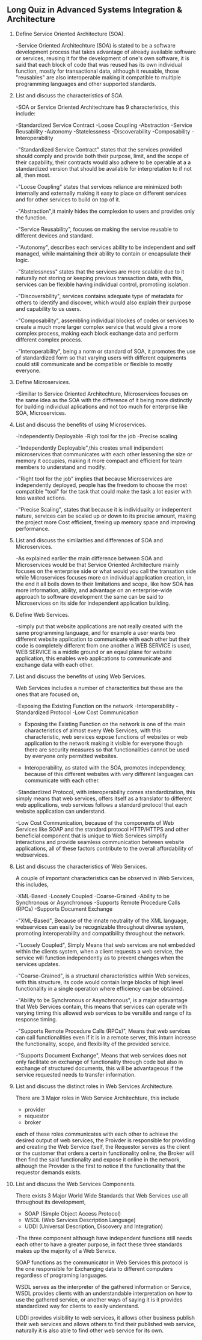 ## Long Quiz in Advanced Systems Integration & Architecture
1. Define Service Oriented Architecture (SOA).

	-Service Oriented Architechture (SOA) is stated to be a software development process that takes advantage of already 
available software or services, reusing it for the development of one's own software, it is said that each block of code
that was reused has its own individual function, mostly for transactional data, although it reusable, those "reusables"
are also interoperable making it compatible to multiple programming languages and other supported standards.

2. List and discuss the characteristics of SOA.

	-SOA or Service Oriented Architechture has 9 characteristics, this include:

	-Standardized Service Contract
	-Loose Coupling
	-Abstraction
	-Service Reusability
	-Autonomy
	-Statelessness
	-Discoverability
	-Composability
	-Interoperability

	-"Standardized Service Contract" states that the services provided should comply and provide both their purpose, limit,
	and the scope of their capability, their contracts would also adhere to be operable at a a standardized version that 
	should be available for interpretation to if not all, then most.

	-"Loose Coupling" states that services reliance are minimized both internally and externally making it easy to place
	on different services and for other services to build on top of it.

	-"Abstraction",it mainly hides the complexion to users and provides only the function.

	-"Service Reusability", focuses on making the servise reusable to different devices and standard.

	-"Autonomy", describes each services ability to be independent and self managed, while maintaining their ability to
	contain or encapsulate their logic.

	-"Statelessness" states that the services are more scalable due to it naturally not storing or keeping previous 
	transaction data, with this, services can be flexible having individual control, promotiing isolation.

	-"Discoverability", services contains adequate type of metadata for others to identify and discover, which would 
	also explain their purpose and capability to us users.

	-"Composability", assembling individual blockes of codes or services to create a much more larger complex service 
	that would give a more complex process, making each block exchange data and perform different complex process.

	-"Interoperability", being a norm or standard of SOA, it promotes the use of standardized form so that varying users
	with different equipments could still communicate and be compatible or flexible to mostly everyone.

3. Define Microservices.

	-Simillar to Service Oriented Architechture, Microservices focuses on the same idea as the SOA with the difference
	of it being more distinctly for building individual aplications and not too much for enterprise like SOA, 
	Microservices.
	
4. List and discuss the benefits of using Microservices.
	
	-Independently Deployable
	-Righ tool for the job
	-Precise scaling

	-"Independently Deployable",this creates small indipendent microservices that communicates with each other lessening 
	the size or memory it occupies, making it more compact and efficient for team members to understand and modify.

	-"Right tool for the job" implies that because Microservices are independently deployed, people has the freedom to 
	choose the most compatible "tool" for the task that could make the task a lot easier with less wasted actions.

	-"Precise Scaling", states that because it is individuality or indepentent nature, services can be scaled up or 
	down to its precise amount, making the project more Cost efficient, freeing up memory space and improving performance.

5. List and discuss the similarities and differences of SOA and Microservices.

	-As explained earlier the main difference between SOA and Microservices would be that Service Oriented Architecture mainly
focuses on the enterprise side or what would you call the transation side while Microservices focuses more on individual 
application creation, in the end it all boils down to their limitations and scope, like how SOA has more information, 
ability, and advantage on an enterprise-wide approach to software development the same can be said to Microservices on its 
side for independent application building.

6. Define Web Services.

	-simply put that website applications are not really created with the same programming language, and for example a user wants
two different website application to communicate with each other but their code is completely different from one another a
WEB SERVICE is used, WEB SERVICE is a middle ground or an eqaul plane for website application, this enables web applications
to communicate and exchange data with each other.

7. List and discuss the benefits of using Web Services.

	Web Services includes a number of characteritics but these are the ones that are focused on,

	-Exposing the Existing Function on the network
	-Interoperability
	-Standardized Protocol
	-Low Cost Communication

	- Exposing the Existing Function on the network is one of the main characteristics of almost every Web Services,
	with this characteristic, web services expose functions of websites or web application to the network making it
	visible for everyone though there are security measures so that functionalities cannot be used by everyone only
	permitted websites.

	- Interoperability, as stated with the SOA, promotes independency, because of this different websites with very
	different languages can communicate with each other.

	-Standardized Protocol, with interoperability comes standardization, this simply means that web services, offers
	itself as a translator to different web applications, web services follows a standard protocol that each website
	application can understand.

	-Low Cost Communication, because of the components of Web Services like SOAP and the standard protocol HTTP/HTTPS
	and other beneficial component that is unique to Web Services simplify interactions and provide seamless communication
	between website applications, all of these factors contribute to the overall affordability of webservices.

8. List and discuss the characteristics of Web Services.

	A couple of important characteristics can be observed in Web Services, this includes,

	-XML-Based
	-Loosely Coupled
	-Coarse-Grained
	-Ability to be Synchronous or Asynchronous
	-Supports Remote Procedure Calls (RPCs)
	-Supports Document Exchange
	
	-"XML-Based", Because of the innate neutrality of the XML language, webservices can easily be recognizable throughout
	diverse system, promoting interoperability and compatibility throughout the network.

	-"Loosely Coupled", Simply Means that web services are not embedded within the clients system, when a client requests
	a web service, the service will function independently as to prevent changes when the services updates.

	-"Coarse-Grained", is a structural characteristics within Web services, with this structure, its code would
	contain large blocks of high level functionality in a single operation where efficiency can be obtained.

	-"Ability to be Synchronous or Asynchronous", is a major adavantage that Web Services contain, this means that services
	can operate with varying timing this allowed web services to be versitile and range of its response timing.

	-"Supports Remote Procedure Calls (RPCs)", Means that web services can call functionalities even if it is in a remote
	server, this inturn increase the functionality, scope, and flexibility of the provided service.

	-"Supports Document Exchange", Means that web services does not only facilitate on exchange of functionality through
	code but also in exchange of structured documents, this will be advantageous if the service requested needs to transfer
	information.

9. List and discuss the distinct roles in Web Services Architecture.
	
	There are 3 Major roles in Web Service Architechture, this include

	- provider
	- requestor
	- broker

	each of these roles communicates with each other to achieve the desired output of web services, the Proivder is responsible
	for providing and creating the Web Service itself, the Requestor serves as the client or the customer that orders
	a certain functionality online, the Broker will then find the said functionality and expose it online in the network,
	although the Provider is the first to notice if the functionality that the requestor demands exists.

10. List and discuss the Web Services Components.

	There exists 3 Major World Wide Standards that Web Services use all throughout its development,

	- SOAP (Simple Object Access Protocol)
	- WSDL (Web Services Description Language)
	- UDDI (Universal Description, Discovery and Integration)

	-The three component although have independent functions still needs each other to have a greater purpose, in fact these
	three standards makes up the majority of a Web Service.
	
	SOAP functions as the communicator in Web Services this protocol
	is the one responsible for Exchanging data to different computers regardless of programing languages.
	
	WSDL serves as the interpreter of the gathered information or Service, WSDL provides clients with an understandable 
	interpretation on how to use the gathered service, or another ways of saying it is it provides standardized way for
	clients to easily understand.

	UDDI provides visibility to web services, it allows other business publish their web services and allows others to find
	their published web service, naturally it is also able to find other web service for its own.	
	


